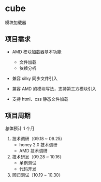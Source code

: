 # cube
模块加载器

## 项目需求
- AMD 模块加载器基本功能
	- 文件加载
	- 依赖分析
	
- 兼容 silky 同步文件引入
- 兼容 AMD 的模块写法，支持第三方模块引入
- 支持 html、css 静态文件加载

## 项目周期
总体预计 1 个月

1. 技术调研（09.18 ~ 09.25）
	- honey 2.0 技术调研
	- AMD 技术调研
2. 技术研发（09.28 ~ 10.16）
	- 单例测试
	- 代码开发
3. 回归测试（10.19 ~ 10.30）




